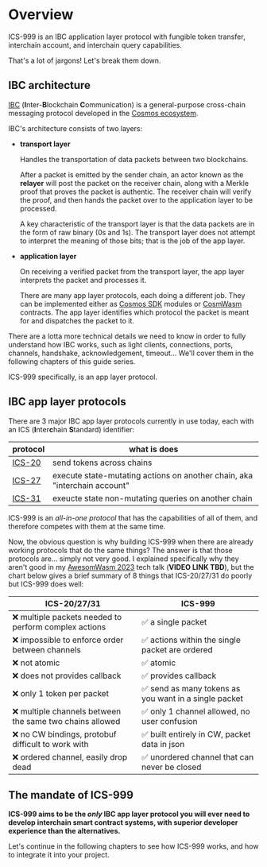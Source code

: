 # Overview

ICS-999 is an IBC application layer protocol with fungible token transfer, interchain account, and interchain query capabilities.

That's a lot of jargons! Let's break them down.

## IBC architecture

[IBC][ibc] (**I**nter-**B**lockchain **C**ommunication) is a general-purpose cross-chain messaging protocol developed in the [Cosmos ecosystem][cosmos].

IBC's architecture consists of two layers:

- **transport layer**

  Handles the transportation of data packets between two blockchains.

  After a packet is emitted by the sender chain, an actor known as the **relayer** will post the packet on the receiver chain, along with a Merkle proof that proves the packet is authentic. The receiver chain will verify the proof, and then hands the packet over to the application layer to be processed.

  A key characteristic of the transport layer is that the data packets are in the form of raw binary (0s and 1s). The transport layer does not attempt to interpret the meaning of those bits; that is the job of the app layer.

- **application layer**

  On receiving a verified packet from the transport layer, the app layer interprets the packet and processes it.

  There are many app layer protocols, each doing a different job. They can be implemented either as [Cosmos SDK][cosmos-sdk] modules or [CosmWasm][cosmwasm] contracts. The app layer identifies which protocol the packet is meant for and dispatches the packet to it.

There are a lotta more technical details we need to know in order to fully understand how IBC works, such as light clients, connections, ports, channels, handshake, acknowledgement, timeout... We'll cover them in the following chapters of this guide series.

ICS-999 specifically, is an app layer protocol.

## IBC app layer protocols

There are 3 major IBC app layer protocols currently in use today, each with an ICS (**I**nter**c**hain **S**tandard) identifier:

| protocol        | what is does                                                              |
| --------------- | ------------------------------------------------------------------------- |
| [ICS-20][ics20] | send tokens across chains                                                 |
| [ICS-27][ics27] | execute state-mutating actions on another chain, aka "interchain account" |
| [ICS-31][ics31] | exeucte state non-mutating queries on another chain                       |

ICS-999 is an _all-in-one protocol_ that has the capabilities of all of them, and therefore competes with them at the same time.

Now, the obvious question is why building ICS-999 when there are already working protocols that do the same things? The answer is that those protocols are... simply not very good. I explained specifically why they aren't good in my [AwesomWasm 2023][awesomwasm] tech talk (**VIDEO LINK TBD**), but the chart below gives a brief summary of 8 things that ICS-20/27/31 do poorly but ICS-999 does well:

| ICS-20/27/31                                            | ICS-999                                              |
| ------------------------------------------------------- | ---------------------------------------------------- |
| ❌ multiple packets needed to perform complex actions    | ✅ a single packet                                    |
| ❌ impossible to enforce order between channels          | ✅ actions within the single packet are ordered       |
| ❌ not atomic                                            | ✅ atomic                                             |
| ❌ does not provides callback                            | ✅ provides callback                                  |
| ❌ only 1 token per packet                               | ✅ send as many tokens as you want in a single packet |
| ❌ multiple channels between the same two chains allowed | ✅ only 1 channel allowed, no user confusion          |
| ❌ no CW bindings, protobuf difficult to work with       | ✅ built entirely in CW, packet data in json          |
| ❌ ordered channel, easily drop dead                     | ✅ unordered channel that can never be closed         |

## The mandate of ICS-999

**ICS-999 aims to be the _only_ IBC app layer protocol you will ever need to develop interchain smart contract systems, with superior developer experience than the alternatives.**

Let's continue in the following chapters to see how ICS-999 works, and how to integrate it into your project.

[awesomwasm]: https://www.awesomwasm.com/
[cosmos]:     https://cosmos.network/
[cosmos-sdk]: https://github.com/cosmos/cosmos-sdk
[cosmwasm]:   https://cosmwasm.com/
[ibc]:        https://ibcprotocol.org/
[ics20]:      https://github.com/cosmos/ibc/tree/main/spec/app/ics-020-fungible-token-transfer
[ics27]:      https://github.com/cosmos/ibc/tree/main/spec/app/ics-027-interchain-accounts
[ics31]:      https://github.com/cosmos/ibc/tree/main/spec/app/ics-031-crosschain-queries
